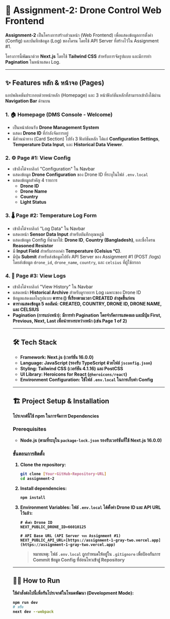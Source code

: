 # 🚀 Assignment-2: Drone Control Web Frontend

**Assignment-2** เป็นโครงการสร้างส่วนหน้า (Web Frontend) เพื่อแสดงข้อมูลการตั้งค่า (Config) และบันทึกข้อมูล (Log) ของโดรน โดยใช้ API Server ที่สร้างไว้ใน Assignment #1.

โครงการนี้พัฒนาด้วย **Next.js** โดยใช้ **Tailwind CSS** สำหรับการจัดรูปแบบ และมีการทำ **Pagination** ในหน้าแสดง Log.

---

## ✨ Features หลัก & หน้าจอ (Pages)

แอปพลิเคชันประกอบด้วยหน้าหลัก (Homepage) และ 3 หน้าฟังก์ชันหลักที่สามารถเข้าถึงได้ผ่าน **Navigation Bar** ด้านบน

### 1. 🏠 Homepage (DMS Console - Welcome)
* เป็นหน้าต้อนรับ **Drone Management System**
* แสดง **Drone ID** ที่กำลังจัดการอยู่
* มีส่วนนำทาง (Card Section) ไปยัง 3 ฟังก์ชันหลัก ได้แก่ **Configuration Settings**, **Temperature Data Input**, และ **Historical Data Viewer**.

### 2. ⚙️ Page #1: View Config
* เข้าถึงได้จากลิงก์ "Configuration" ใน Navbar
* แสดงข้อมูล **Drone Configuration** ของ Drone ID ที่ระบุในไฟล์ `.env.local`
* แสดงข้อมูลสำคัญ 4 รายการ
    * **Drone ID**
    * **Drone Name**
    * **Country**
    * **Light Status** 

### 3. 🌡️ Page #2: Temperature Log Form
* เข้าถึงได้จากลิงก์ "Log Data" ใน Navbar
* แสดงหน้า **Sensor Data Input** สำหรับบันทึกอุณหภูมิ
* แสดงข้อมูล Config ที่นำมาใช้: **Drone ID**, **Country (Bangladesh)**, และชื่อโดรน **Reasoned Resistor**
* มี **Input Field** สำหรับกรอกค่า **Temperature (Celsius °C)**.
* มีปุ่ม **Submit** สำหรับส่งข้อมูลไปยัง API Server ของ Assignment #1 (POST /logs) โดยส่งข้อมูล `drone_id`, `drone_name`, `country`, และ `celsius` ที่ผู้ใช้กรอก

### 4. 📝 Page #3: View Logs
* เข้าถึงได้จากลิงก์ "View History" ใน Navbar
* แสดงหน้า **Historical Archive** สำหรับดูรายการ Log เฉพาะของ Drone ID 
* ข้อมูลแสดงผลในรูปแบบ **ตาราง (<table>)** ที่เรียงตามเวลา **CREATED** ล่าสุดขึ้นก่อน
* ตารางแสดงข้อมูล **5 คอลัมน์**: **CREATED**, **COUNTRY**, **DRONE ID**, **DRONE NAME**, และ **CELSIUS**
* **Pagination (การแบ่งหน้า):** มีการทำ Pagination โดยจำกัดการแสดงผล และมีปุ่ม **First**, **Previous**, **Next**, **Last** เพื่อนำทางระหว่างหน้า (เช่น Page 1 of 2)

---

## 🛠️ Tech Stack

* **Framework:** Next.js (เวอร์ชัน 16.0.0)
* **Language:** JavaScript (รองรับ TypeScript ด้วยไฟล์ `jsconfig.json`)
* **Styling:** Tailwind CSS (เวอร์ชัน 4.1.16) และ PostCSS
* **UI Library:** Heroicons for React (`@heroicons/react`)
* **Environment Configuration:** ใช้ไฟล์ `.env.local` ในการเก็บค่า Config

---

## 🏗️ Project Setup & Installation

โปรเจกต์นี้ใช้ **npm** ในการจัดการ Dependencies

### Prerequisites

* Node.js (ตามที่ระบุใน `package-lock.json` รองรับเวอร์ชันที่ใช้ Next.js 16.0.0)

### ขั้นตอนการติดตั้ง

1.  **Clone the repository:**
    ```bash
    git clone [Your-GitHub-Repository-URL]
    cd assignment-2
    ```

2.  **Install dependencies:**
    ```bash
    npm install
    ```

3.  **Environment Variables:**
    ไฟล์ `.env.local` ได้ตั้งค่า Drone ID และ API URL ไว้แล้ว:
    ```env
    # ตั้งค่า Drone ID 
    NEXT_PUBLIC_DRONE_ID=66010125

    # API Base URL (API Server จาก Assignment #1)
    NEXT_PUBLIC_API_URL=[https://assignment-1-gray-two.vercel.app](https://assignment-1-gray-two.vercel.app)
    ```
    > **หมายเหตุ:** ไฟล์ `.env.local` ถูกกำหนดให้อยู่ใน `.gitignore` เพื่อป้องกันการ Commit ข้อมูล Config ที่อ่อนไหวเข้าสู่ Repository

---

## 🏃‍♂️ How to Run

ใช้คำสั่งต่อไปนี้เพื่อรันโปรเจกต์ในโหมดพัฒนา (Development Mode):

```bash
npm run dev
# หรือ
next dev --webpack
